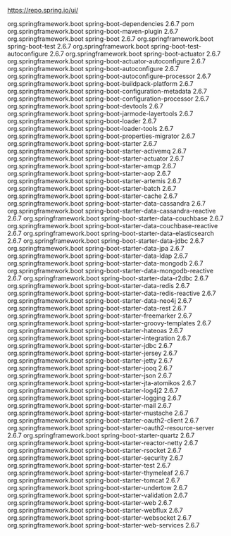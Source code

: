 https://repo.spring.io/ui/

<dependency>
    <groupId>org.springframework.boot</groupId>
    <artifactId>spring-boot-dependencies</artifactId>
    <version>2.6.7</version>
    <packaging>pom</packaging>
</dependency>

<plugin>
    <groupId>org.springframework.boot</groupId>
    <artifactId>spring-boot-maven-plugin</artifactId>
    <version>2.6.7</version>
</plugin>

<dependency>
    <groupId>org.springframework.boot</groupId>
    <artifactId>spring-boot</artifactId>
    <version>2.6.7</version>
</dependency>
<dependency>
    <groupId>org.springframework.boot</groupId>
    <artifactId>spring-boot-test</artifactId>
    <version>2.6.7</version>
</dependency>
<dependency>
    <groupId>org.springframework.boot</groupId>
    <artifactId>spring-boot-test-autoconfigure</artifactId>
    <version>2.6.7</version>
</dependency>
<dependency>
    <groupId>org.springframework.boot</groupId>
    <artifactId>spring-boot-actuator</artifactId>
    <version>2.6.7</version>
</dependency>
<dependency>
    <groupId>org.springframework.boot</groupId>
    <artifactId>spring-boot-actuator-autoconfigure</artifactId>
    <version>2.6.7</version>
</dependency>
<dependency>
    <groupId>org.springframework.boot</groupId>
    <artifactId>spring-boot-autoconfigure</artifactId>
    <version>2.6.7</version>
</dependency>
<dependency>
    <groupId>org.springframework.boot</groupId>
    <artifactId>spring-boot-autoconfigure-processor</artifactId>
    <version>2.6.7</version>
</dependency>
<dependency>
    <groupId>org.springframework.boot</groupId>
    <artifactId>spring-boot-buildpack-platform</artifactId>
    <version>2.6.7</version>
</dependency>
<dependency>
    <groupId>org.springframework.boot</groupId>
    <artifactId>spring-boot-configuration-metadata</artifactId>
    <version>2.6.7</version>
</dependency>
<dependency>
    <groupId>org.springframework.boot</groupId>
    <artifactId>spring-boot-configuration-processor</artifactId>
    <version>2.6.7</version>
</dependency>
<dependency>
    <groupId>org.springframework.boot</groupId>
    <artifactId>spring-boot-devtools</artifactId>
    <version>2.6.7</version>
</dependency>
<dependency>
    <groupId>org.springframework.boot</groupId>
    <artifactId>spring-boot-jarmode-layertools</artifactId>
    <version>2.6.7</version>
</dependency>
<dependency>
    <groupId>org.springframework.boot</groupId>
    <artifactId>spring-boot-loader</artifactId>
    <version>2.6.7</version>
</dependency>
<dependency>
    <groupId>org.springframework.boot</groupId>
    <artifactId>spring-boot-loader-tools</artifactId>
    <version>2.6.7</version>
</dependency>
<dependency>
    <groupId>org.springframework.boot</groupId>
    <artifactId>spring-boot-properties-migrator</artifactId>
    <version>2.6.7</version>
</dependency>
<dependency>
    <groupId>org.springframework.boot</groupId>
    <artifactId>spring-boot-starter</artifactId>
    <version>2.6.7</version>
</dependency>
<dependency>
    <groupId>org.springframework.boot</groupId>
    <artifactId>spring-boot-starter-activemq</artifactId>
    <version>2.6.7</version>
</dependency>
<dependency>
    <groupId>org.springframework.boot</groupId>
    <artifactId>spring-boot-starter-actuator</artifactId>
    <version>2.6.7</version>
</dependency>
<dependency>
    <groupId>org.springframework.boot</groupId>
    <artifactId>spring-boot-starter-amqp</artifactId>
    <version>2.6.7</version>
</dependency>
<dependency>
    <groupId>org.springframework.boot</groupId>
    <artifactId>spring-boot-starter-aop</artifactId>
    <version>2.6.7</version>
</dependency>
<dependency>
    <groupId>org.springframework.boot</groupId>
    <artifactId>spring-boot-starter-artemis</artifactId>
    <version>2.6.7</version>
</dependency>
<dependency>
    <groupId>org.springframework.boot</groupId>
    <artifactId>spring-boot-starter-batch</artifactId>
    <version>2.6.7</version>
</dependency>
<dependency>
    <groupId>org.springframework.boot</groupId>
    <artifactId>spring-boot-starter-cache</artifactId>
    <version>2.6.7</version>
</dependency>
<dependency>
    <groupId>org.springframework.boot</groupId>
    <artifactId>spring-boot-starter-data-cassandra</artifactId>
    <version>2.6.7</version>
</dependency>
<dependency>
    <groupId>org.springframework.boot</groupId>
    <artifactId>spring-boot-starter-data-cassandra-reactive</artifactId>
    <version>2.6.7</version>
</dependency>
<dependency>
    <groupId>org.springframework.boot</groupId>
    <artifactId>spring-boot-starter-data-couchbase</artifactId>
    <version>2.6.7</version>
</dependency>
<dependency>
    <groupId>org.springframework.boot</groupId>
    <artifactId>spring-boot-starter-data-couchbase-reactive</artifactId>
    <version>2.6.7</version>
</dependency>
<dependency>
    <groupId>org.springframework.boot</groupId>
    <artifactId>spring-boot-starter-data-elasticsearch</artifactId>
    <version>2.6.7</version>
</dependency>
<dependency>
    <groupId>org.springframework.boot</groupId>
    <artifactId>spring-boot-starter-data-jdbc</artifactId>
    <version>2.6.7</version>
</dependency>
<dependency>
    <groupId>org.springframework.boot</groupId>
    <artifactId>spring-boot-starter-data-jpa</artifactId>
    <version>2.6.7</version>
</dependency>
<dependency>
    <groupId>org.springframework.boot</groupId>
    <artifactId>spring-boot-starter-data-ldap</artifactId>
    <version>2.6.7</version>
</dependency>
<dependency>
    <groupId>org.springframework.boot</groupId>
    <artifactId>spring-boot-starter-data-mongodb</artifactId>
    <version>2.6.7</version>
</dependency>
<dependency>
    <groupId>org.springframework.boot</groupId>
    <artifactId>spring-boot-starter-data-mongodb-reactive</artifactId>
    <version>2.6.7</version>
</dependency>
<dependency>
    <groupId>org.springframework.boot</groupId>
    <artifactId>spring-boot-starter-data-r2dbc</artifactId>
    <version>2.6.7</version>
</dependency>
<dependency>
    <groupId>org.springframework.boot</groupId>
    <artifactId>spring-boot-starter-data-redis</artifactId>
    <version>2.6.7</version>
</dependency>
<dependency>
    <groupId>org.springframework.boot</groupId>
    <artifactId>spring-boot-starter-data-redis-reactive</artifactId>
    <version>2.6.7</version>
</dependency>
<dependency>
    <groupId>org.springframework.boot</groupId>
    <artifactId>spring-boot-starter-data-neo4j</artifactId>
    <version>2.6.7</version>
</dependency>
<dependency>
    <groupId>org.springframework.boot</groupId>
    <artifactId>spring-boot-starter-data-rest</artifactId>
    <version>2.6.7</version>
</dependency>
<dependency>
    <groupId>org.springframework.boot</groupId>
    <artifactId>spring-boot-starter-freemarker</artifactId>
    <version>2.6.7</version>
</dependency>
<dependency>
    <groupId>org.springframework.boot</groupId>
    <artifactId>spring-boot-starter-groovy-templates</artifactId>
    <version>2.6.7</version>
</dependency>
<dependency>
    <groupId>org.springframework.boot</groupId>
    <artifactId>spring-boot-starter-hateoas</artifactId>
    <version>2.6.7</version>
</dependency>
<dependency>
    <groupId>org.springframework.boot</groupId>
    <artifactId>spring-boot-starter-integration</artifactId>
    <version>2.6.7</version>
</dependency>
<dependency>
    <groupId>org.springframework.boot</groupId>
    <artifactId>spring-boot-starter-jdbc</artifactId>
    <version>2.6.7</version>
</dependency>
<dependency>
    <groupId>org.springframework.boot</groupId>
    <artifactId>spring-boot-starter-jersey</artifactId>
    <version>2.6.7</version>
</dependency>
<dependency>
    <groupId>org.springframework.boot</groupId>
    <artifactId>spring-boot-starter-jetty</artifactId>
    <version>2.6.7</version>
</dependency>
<dependency>
    <groupId>org.springframework.boot</groupId>
    <artifactId>spring-boot-starter-jooq</artifactId>
    <version>2.6.7</version>
</dependency>
<dependency>
    <groupId>org.springframework.boot</groupId>
    <artifactId>spring-boot-starter-json</artifactId>
    <version>2.6.7</version>
</dependency>
<dependency>
    <groupId>org.springframework.boot</groupId>
    <artifactId>spring-boot-starter-jta-atomikos</artifactId>
    <version>2.6.7</version>
</dependency>
<dependency>
    <groupId>org.springframework.boot</groupId>
    <artifactId>spring-boot-starter-log4j2</artifactId>
    <version>2.6.7</version>
</dependency>
<dependency>
    <groupId>org.springframework.boot</groupId>
    <artifactId>spring-boot-starter-logging</artifactId>
    <version>2.6.7</version>
</dependency>
<dependency>
    <groupId>org.springframework.boot</groupId>
    <artifactId>spring-boot-starter-mail</artifactId>
    <version>2.6.7</version>
</dependency>
<dependency>
    <groupId>org.springframework.boot</groupId>
    <artifactId>spring-boot-starter-mustache</artifactId>
    <version>2.6.7</version>
</dependency>
<dependency>
    <groupId>org.springframework.boot</groupId>
    <artifactId>spring-boot-starter-oauth2-client</artifactId>
    <version>2.6.7</version>
</dependency>
<dependency>
    <groupId>org.springframework.boot</groupId>
    <artifactId>spring-boot-starter-oauth2-resource-server</artifactId>
    <version>2.6.7</version>
</dependency>
<dependency>
    <groupId>org.springframework.boot</groupId>
    <artifactId>spring-boot-starter-quartz</artifactId>
    <version>2.6.7</version>
</dependency>
<dependency>
    <groupId>org.springframework.boot</groupId>
    <artifactId>spring-boot-starter-reactor-netty</artifactId>
    <version>2.6.7</version>
</dependency>
<dependency>
    <groupId>org.springframework.boot</groupId>
    <artifactId>spring-boot-starter-rsocket</artifactId>
    <version>2.6.7</version>
</dependency>
<dependency>
    <groupId>org.springframework.boot</groupId>
    <artifactId>spring-boot-starter-security</artifactId>
    <version>2.6.7</version>
</dependency>
<dependency>
    <groupId>org.springframework.boot</groupId>
    <artifactId>spring-boot-starter-test</artifactId>
    <version>2.6.7</version>
</dependency>
<dependency>
    <groupId>org.springframework.boot</groupId>
    <artifactId>spring-boot-starter-thymeleaf</artifactId>
    <version>2.6.7</version>
</dependency>
<dependency>
    <groupId>org.springframework.boot</groupId>
    <artifactId>spring-boot-starter-tomcat</artifactId>
    <version>2.6.7</version>
</dependency>
<dependency>
    <groupId>org.springframework.boot</groupId>
    <artifactId>spring-boot-starter-undertow</artifactId>
    <version>2.6.7</version>
</dependency>
<dependency>
    <groupId>org.springframework.boot</groupId>
    <artifactId>spring-boot-starter-validation</artifactId>
    <version>2.6.7</version>
</dependency>
<dependency>
    <groupId>org.springframework.boot</groupId>
    <artifactId>spring-boot-starter-web</artifactId>
    <version>2.6.7</version>
</dependency>
<dependency>
    <groupId>org.springframework.boot</groupId>
    <artifactId>spring-boot-starter-webflux</artifactId>
    <version>2.6.7</version>
</dependency>
<dependency>
    <groupId>org.springframework.boot</groupId>
    <artifactId>spring-boot-starter-websocket</artifactId>
    <version>2.6.7</version>
</dependency>
<dependency>
    <groupId>org.springframework.boot</groupId>
    <artifactId>spring-boot-starter-web-services</artifactId>
    <version>2.6.7</version>
</dependency>





















